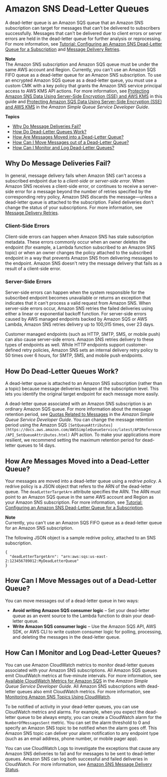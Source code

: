 # Amazon SNS Dead\-Letter Queues<a name="sns-dead-letter-queues"></a>

A dead\-letter queue is an Amazon SQS queue that an Amazon SNS subscription can target for messages that can't be delivered to subscribers successfully\. Messages that can't be delivered due to client errors or server errors are held in the dead\-letter queue for further analysis or reprocessing\. For more information, see [Tutorial: Configuring an Amazon SNS Dead\-Letter Queue for a Subscription](sns-configure-dead-letter-queue.md) and [Message Delivery Retries](sns-message-delivery-retries.md)\.

**Note**  
The Amazon SNS subscription and Amazon SQS queue must be under the same AWS account and Region\.
Currently, you can't use an Amazon SQS FIFO queue as a dead\-letter queue for an Amazon SNS subscription\.
To use an encrypted Amazon SQS queue as a dead\-letter queue, you must use a custom CMK with a key policy that grants the Amazon SNS service principal access to AWS KMS API actions\. For more information, see [Protecting Amazon SNS Data Using Server\-Side Encryption \(SSE\) and AWS KMS](sns-server-side-encryption.md) in this guide and [Protecting Amazon SQS Data Using Server\-Side Encryption \(SSE\) and AWS KMS](https://docs.aws.amazon.com/AWSSimpleQueueService/latest/SQSDeveloperGuide/sqs-server-side-encryption.html) in the *Amazon Simple Queue Service Developer Guide*\.

**Topics**
+ [Why Do Message Deliveries Fail?](#why-do-message-deliveries-fail)
+ [How Do Dead\-Letter Queues Work?](#how-do-dead-letter-queues-work)
+ [How Are Messages Moved into a Dead\-Letter Queue?](#how-messages-moved-into-dead-letter-queue)
+ [How Can I Move Messages out of a Dead\-Letter Queue?](#how-to-move-messages-out-of-dead-letter-queue)
+ [How Can I Monitor and Log Dead\-Letter Queues?](#how-to-monitor-log-dead-letter-queues)

## Why Do Message Deliveries Fail?<a name="why-do-message-deliveries-fail"></a>

In general, message delivery fails when Amazon SNS can't access a subscribed endpoint due to a *client\-side* or *server\-side error*\. When Amazon SNS receives a client\-side error, or continues to receive a server\-side error for a message beyond the number of retries specified by the corresponding retry policy, Amazon SNS discards the message—unless a dead\-letter queue is attached to the subscription\. Failed deliveries don't change the status of your subscriptions\. For more information, see [Message Delivery Retries](sns-message-delivery-retries.md)\.

### Client\-Side Errors<a name="client-side-errors"></a>

Client\-side errors can happen when Amazon SNS has stale subscription metadata\. These errors commonly occur when an owner deletes the endpoint \(for example, a Lambda function subscribed to an Amazon SNS topic\) or when an owner changes the policy attached to the subscribed endpoint in a way that prevents Amazon SNS from delivering messages to the endpoint\. Amazon SNS doesn't retry the message delivery that fails as a result of a client\-side error\.

### Server\-Side Errors<a name="server-side-errors"></a>

Server\-side errors can happen when the system responsible for the subscribed endpoint becomes unavailable or returns an exception that indicates that it can't process a valid request from Amazon SNS\. When server\-side errors occur, Amazon SNS retries the failed deliveries using either a linear or exponential backoff function\. For server\-side errors caused by AWS managed endpoints backed by Amazon SQS or AWS Lambda, Amazon SNS retries delivery up to 100,015 times, over 23 days\.

Customer managed endpoints \(such as HTTP, SMTP, SMS, or mobile push\) can also cause server\-side errors\. Amazon SNS retries delivery to these types of endpoints as well\. While HTTP endpoints support customer\-defined retry policies, Amazon SNS sets an internal delivery retry policy to 50 times over 6 hours, for SMTP, SMS, and mobile push endpoints\.

## How Do Dead\-Letter Queues Work?<a name="how-do-dead-letter-queues-work"></a>

A dead\-letter queue is attached to an Amazon SNS subscription \(rather than a topic\) because message deliveries happen at the subscription level\. This lets you identify the original target endpoint for each message more easily\.

A dead\-letter queue associated with an Amazon SNS subscription is an ordinary Amazon SQS queue\. For more information about the message retention period, see [Quotas Related to Messages](https://docs.aws.amazon.com/AWSSimpleQueueService/latest/SQSDeveloperGuide/sqs-quotas.html#quotas-messages) in the *Amazon Simple Queue Service Developer Guide*\. You can change the message retention period using the Amazon SQS `[SetQueueAttributes](https://docs.aws.amazon.com/AWSSimpleQueueService/latest/APIReference/API_SetQueueAttributes.html)` API action\. To make your applications more resilient, we recommend setting the maximum retention period for dead\-letter queues to 14 days\.

## How Are Messages Moved into a Dead\-Letter Queue?<a name="how-messages-moved-into-dead-letter-queue"></a>

Your messages are moved into a dead\-letter queue using a *redrive policy*\. A redrive policy is a JSON object that refers to the ARN of the dead\-letter queue\. The `deadLetterTargetArn` attribute specifies the ARN\. The ARN must point to an Amazon SQS queue in the same AWS account and Region as your Amazon SNS subscription\. For more information, see [Tutorial: Configuring an Amazon SNS Dead\-Letter Queue for a Subscription](sns-configure-dead-letter-queue.md)\. 

**Note**  
Currently, you can't use an Amazon SQS FIFO queue as a dead\-letter queue for an Amazon SNS subscription\.

The following JSON object is a sample redrive policy, attached to an SNS subscription\.

```
{
  "deadLetterTargetArn": "arn:aws:sqs:us-east-2:123456789012:MyDeadLetterQueue"
}
```

## How Can I Move Messages out of a Dead\-Letter Queue?<a name="how-to-move-messages-out-of-dead-letter-queue"></a>

You can move messages out of a dead\-letter queue in two ways:
+ **Avoid writing Amazon SQS consumer logic** – Set your dead\-letter queue as an event source to the Lambda function to drain your dead\-letter queue\.
+ **Write Amazon SQS consumer logic** – Use the Amazon SQS API, AWS SDK, or AWS CLI to write custom consumer logic for polling, processing, and deleting the messages in the dead\-letter queue\.

## How Can I Monitor and Log Dead\-Letter Queues?<a name="how-to-monitor-log-dead-letter-queues"></a>

You can use Amazon CloudWatch metrics to monitor dead\-letter queues associated with your Amazon SNS subscriptions\. All Amazon SQS queues emit CloudWatch metrics at five\-minute intervals\. For more information, see [Available CloudWatch Metrics for Amazon SQS](https://docs.aws.amazon.com/AWSSimpleQueueService/latest/SQSDeveloperGuide/sqs-available-cloudwatch-metrics.html) in the *Amazon Simple Queue Service Developer Guide*\. All Amazon SNS subscriptions with dead\-letter queues also emit CloudWatch metrics\. For more information, see [Monitoring Amazon SNS Topics Using CloudWatch](sns-monitoring-using-cloudwatch.md)\.

To be notified of activity in your dead\-letter queues, you can use CloudWatch metrics and alarms\. For example, when you expect the dead\-letter queue to be always empty, you can create a CloudWatch alarm for the `NumberOfMessagesSent` metric\. You can set the alarm threshold to 0 and specify an Amazon SNS topic to be notified when the alarm goes off\. This Amazon SNS topic can deliver your alarm notification to any endpoint type \(such as an email address, phone number, or mobile pager app\)\.

You can use CloudWatch Logs to investigate the exceptions that cause any Amazon SNS deliveries to fail and for messages to be sent to dead\-letter queues\. Amazon SNS can log both successful and failed deliveries in CloudWatch\. For more information, see [Amazon SNS Message Delivery Status](sns-topic-attributes.md)\.
